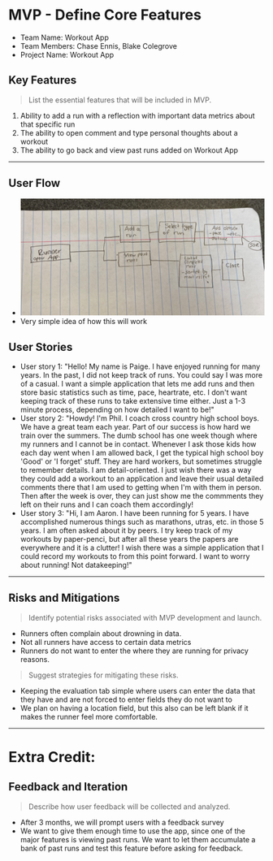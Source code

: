 # MVP \- Define Core Features

* Team Name: Workout App 
* Team Members: Chase Ennis, Blake Colegrove 
* Project Name: Workout App 

## Key Features

> List the essential features that will be included in MVP.  

1. Ability to add a run with a reflection with important data metrics about that specific run
2. The ability to open comment and type personal thoughts about a workout
3. The ability to go back and view past runs added on Workout App

***

## User Flow

* ![flowchart](images/flowchart.png)
* Very simple idea of how this will work


## User Stories

* User story 1: "Hello! My name is Paige. I have enjoyed running for many years. In the past, I did not keep track of runs. You could say I was more of a casual. I want a simple application that lets me add runs and then store basic statistics such as time, pace, heartrate, etc. I don't want keeping track of these runs to take extensive time either. Just a 1-3 minute process, depending on how detailed I want to be!"
* User story 2: "Howdy! I'm Phil. I coach cross country high school boys. We have a great team each year. Part of our success is how hard we train over the summers. The dumb school has one week though where my runners and I cannot be in contact. Whenever I ask those kids how each day went when I am allowed back, I get the typical high school boy 'Good' or 'I forget' stuff. They are hard workers, but sometimes struggle to remember details. I am detail-oriented. I just wish there was a way they could add a workout to an application and leave their usual detailed comments there that I am used to getting when I'm with them in person. Then after the week is over, they can just show me the commments they left on their runs and I can coach them accordingly!
* User story 3: "Hi, I am Aaron. I have been running for 5 years. I have accomplished numerous things such as marathons, utras, etc. in those 5 years. I am often asked about it by peers. I try keep track of my workouts by paper-penci, but after all these years the papers are everywhere and it is a clutter! I wish there was a simple application that I could record my workouts to from this point forward. I want to worry about running! Not datakeeping!"

***

## Risks and Mitigations

> Identify potential risks associated with MVP development and launch.
* Runners often complain about drowning in data.
* Not all runners have access to certain data metrics
* Runners do not want to enter the where they are running for privacy reasons.


> Suggest strategies for mitigating these risks.
* Keeping the evaluation tab simple where users can enter the data that they have and are not forced to enter fields they do not want to
* We plan on having a location field, but this also can be left blank if it makes the runner feel more comfortable.

*** 

# Extra Credit:

## Feedback and Iteration

> Describe how user feedback will be collected and analyzed.

* After 3 months, we will prompt users with a feedback survey
* We want to give them enough time to use the app, since one of the major features is viewing past runs. We want to let them accumulate a bank of past runs and test this feature before asking for feedback.
